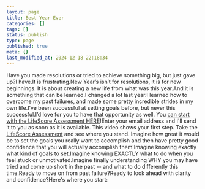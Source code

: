 ```yaml
---
layout: page
title: Best Year Ever
categories: []
tags: []
status: publish
type: page
published: true
meta: {}
last_modified_at: 2024-12-18 22:18:34
---
```

Have you made resolutions or tried to achieve something big, but just gave up?I have.It is frustrating.New Year’s isn’t for resolutions, it is for new beginnings. It is about creating a new life from what was this year.And it is something that can be learned.I changed a lot last year.I learned how to overcome my past failures, and made some pretty incredible strides in my own life.I’ve been successful at setting goals before, but never this successful.I’d love for you to have that opportunity as well. You 
[can start with the LifeScore Assessment HERE](http://bestyearever.me/jjones/2019assessment)!Enter your email address and I'll send it to you as soon as it is available.
This video shows your first step. Take the 
[LifeScore Assessment](http://bestyearever.me/jjones/2019assessment) and see where you stand.
Imagine how great it would be to set the goals you really want to accomplish and then have pretty good confidence that you will actually accomplish them!Imagine knowing exactly what kind of goals to set.Imagine knowing EXACTLY what to do when you feel stuck or unmotivated.Imagine finally understanding WHY you may have tried and come up short in the past -- and what to do differently this time.Ready to move on from past failure?Ready to look ahead with clarity and confidence?Here's where you start: 

